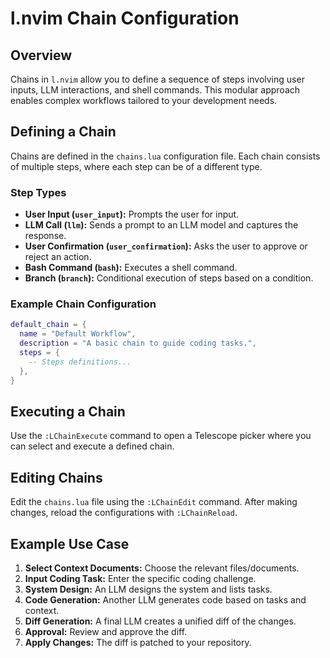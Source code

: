 # l.nvim Chain Configuration

## Overview

Chains in `l.nvim` allow you to define a sequence of steps involving user inputs, LLM interactions, and shell commands. This modular approach enables complex workflows tailored to your development needs.

## Defining a Chain

Chains are defined in the `chains.lua` configuration file. Each chain consists of multiple steps, where each step can be of a different type.

### Step Types

- **User Input (`user_input`):** Prompts the user for input.
- **LLM Call (`llm`):** Sends a prompt to an LLM model and captures the response.
- **User Confirmation (`user_confirmation`):** Asks the user to approve or reject an action.
- **Bash Command (`bash`):** Executes a shell command.
- **Branch (`branch`):** Conditional execution of steps based on a condition.

### Example Chain Configuration

```lua
default_chain = {
  name = "Default Workflow",
  description = "A basic chain to guide coding tasks.",
  steps = {
    -- Steps definitions...
  },
}
```

## Executing a Chain

Use the `:LChainExecute` command to open a Telescope picker where you can select and execute a defined chain.

## Editing Chains

Edit the `chains.lua` file using the `:LChainEdit` command. After making changes, reload the configurations with `:LChainReload`.

## Example Use Case

1. **Select Context Documents:** Choose the relevant files/documents.
2. **Input Coding Task:** Enter the specific coding challenge.
3. **System Design:** An LLM designs the system and lists tasks.
4. **Code Generation:** Another LLM generates code based on tasks and context.
5. **Diff Generation:** A final LLM creates a unified diff of the changes.
6. **Approval:** Review and approve the diff.
7. **Apply Changes:** The diff is patched to your repository.


